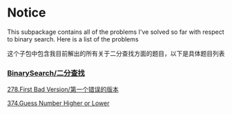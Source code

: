 # Notice
This subpackage contains all of the problems I've solved so far with respect to binary search. Here is a list of the problems

这个子包中包含我目前解出的所有关于二分查找方面的题目，以下是具体题目列表

### [BinarySearch/二分查找](https://github.com/cartoonYu/LeetCodeSolution/blob/master/Solution/src/BinarySearch)
[278.First Bad Version/第一个错误的版本](https://github.com/cartoonYu/LeetCodeSolution/blob/master/Solution/src/BinarySearch/Solution278.java)

[374.Guess Number Higher or Lower](https://github.com/cartoonYu/LeetCodeSolution/blob/master/Solution/src/BinarySearch/Solution374.java)